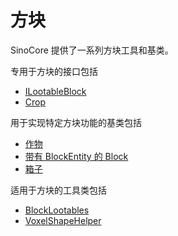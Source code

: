 # 方块

SinoCore 提供了一系列方块工具和基类。

专用于方块的接口包括

- [ILootableBlock](sinocore-block-ILootableBlock.md)
- [Crop](sinocore-block-Crop.md)

用于实现特定方块功能的基类包括

- [作物](sinocore-block-CropBlock.md)
- [带有 BlockEntity 的 Block](sinocore-block-BlockWithBlockEntity.md)
- [箱子](sinocore-block-chest.md)

适用于方块的工具类包括

- [BlockLootables](sinocore-block-BlockLootables.md)
- [VoxelShapeHelper](sinocore-block-VoxelShapeHelper.md)
